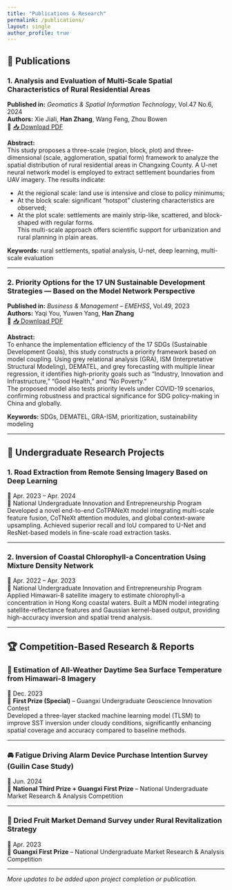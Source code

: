 ```yaml
---
title: "Publications & Research"
permalink: /publications/
layout: single
author_profile: true
---
```


## 📝 Publications

### 1. Analysis and Evaluation of Multi-Scale Spatial Characteristics of Rural Residential Areas  
**Published in:** *Geomatics & Spatial Information Technology*, Vol.47 No.6, 2024  
**Authors:** Xie Jiali, **Han Zhang**, Wang Feng, Zhou Bowen  
📄 [📥 Download PDF]( /files/农村居民点多尺度空间特征分析与评价_谢嘉丽.pdf )

**Abstract:**  
This study proposes a three-scale (region, block, plot) and three-dimensional (scale, agglomeration, spatial form) framework to analyze the spatial distribution of rural residential areas in Changxing County. A U-net neural network model is employed to extract settlement boundaries from UAV imagery. The results indicate:
- At the regional scale: land use is intensive and close to policy minimums;
- At the block scale: significant “hotspot” clustering characteristics are observed;
- At the plot scale: settlements are mainly strip-like, scattered, and block-shaped with regular forms.  
This multi-scale approach offers scientific support for urbanization and rural planning in plain areas.

**Keywords:** rural settlements, spatial analysis, U-net, deep learning, multi-scale evaluation

---

### 2. Priority Options for the 17 UN Sustainable Development Strategies — Based on the Model Network Perspective  
**Published in:** *Business & Management – EMEHSS*, Vol.49, 2023  
**Authors:** Yaqi You, Yuwen Yang, **Han Zhang**  
📄 [📥 Download PDF]( /files/联合国17个可持续发展战略的优先选择—基于模型网络的视角.pdf )

**Abstract:**  
To enhance the implementation efficiency of the 17 SDGs (Sustainable Development Goals), this study constructs a priority framework based on model coupling. Using grey relational analysis (GRA), ISM (Interpretative Structural Modeling), DEMATEL, and grey forecasting with multiple linear regression, it identifies high-priority goals such as “Industry, Innovation and Infrastructure,” “Good Health,” and “No Poverty.”  
The proposed model also tests priority levels under COVID-19 scenarios, confirming robustness and practical significance for SDG policy-making in China and globally.

**Keywords:** SDGs, DEMATEL, GRA-ISM, prioritization, sustainability modeling

---

## 🔬 Undergraduate Research Projects

### 1. Road Extraction from Remote Sensing Imagery Based on Deep Learning  
📅 Apr. 2023 – Apr. 2024  
🎯 National Undergraduate Innovation and Entrepreneurship Program   
Developed a novel end-to-end CoTPANeXt model integrating multi-scale feature fusion, CoTNeXt attention modules, and global context-aware upsampling. Achieved superior recall and IoU compared to U-Net and ResNet-based models in fine-scale road extraction tasks.

---

### 2. Inversion of Coastal Chlorophyll-a Concentration Using Mixture Density Network  
📅 Apr. 2022 – Apr. 2023  
🎯 National Undergraduate Innovation and Entrepreneurship Program  
Applied Himawari-8 satellite imagery to estimate chlorophyll-a concentration in Hong Kong coastal waters. Built a MDN model integrating satellite-reflectance features and Gaussian kernel-based output, providing high-accuracy inversion and spatial trend analysis.

---

## 🏆 Competition-Based Research & Reports

### 🌊 Estimation of All-Weather Daytime Sea Surface Temperature from Himawari-8 Imagery  
📅 Dec. 2023  
🏅 **First Prize (Special)** – Guangxi Undergraduate Geoscience Innovation Contest  
Developed a three-layer stacked machine learning model (TLSM) to improve SST inversion under cloudy conditions, significantly enhancing spatial coverage and accuracy compared to baseline methods.

---

### 🚘 Fatigue Driving Alarm Device Purchase Intention Survey (Guilin Case Study)  
📅 Jun. 2024  
🏅 **National Third Prize + Guangxi First Prize** – National Undergraduate Market Research & Analysis Competition  

---

### 🍊 Dried Fruit Market Demand Survey under Rural Revitalization Strategy  
📅 Apr. 2023  
🏅 **Guangxi First Prize** – National Undergraduate Market Research & Analysis Competition

---

*More updates to be added upon project completion or publication.*
